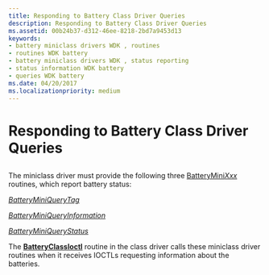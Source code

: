```yaml
---
title: Responding to Battery Class Driver Queries
description: Responding to Battery Class Driver Queries
ms.assetid: 00b24b37-d312-46ee-8218-2bd7a9453d13
keywords:
- battery miniclass drivers WDK , routines
- routines WDK battery
- battery miniclass drivers WDK , status reporting
- status information WDK battery
- queries WDK battery
ms.date: 04/20/2017
ms.localizationpriority: medium
---
```


# Responding to Battery Class Driver Queries


## <span id="ddk_responding_to_battery_class_driver_queries_dg"></span><span id="DDK_RESPONDING_TO_BATTERY_CLASS_DRIVER_QUERIES_DG"></span>


The miniclass driver must provide the following three [BatteryMini*Xxx*](/windows-hardware/drivers/ddi/_battery/) routines, which report battery status:

[*BatteryMiniQueryTag*](/windows/desktop/api/batclass/nc-batclass-bclass_query_tag_callback)

[*BatteryMiniQueryInformation*](/windows/desktop/api/batclass/nc-batclass-bclass_query_information_callback)

[*BatteryMiniQueryStatus*](/windows/desktop/api/batclass/nc-batclass-bclass_query_status_callback)

The [**BatteryClassIoctl**](/windows/desktop/api/batclass/nf-batclass-batteryclassioctl) routine in the class driver calls these miniclass driver routines when it receives IOCTLs requesting information about the batteries.

 

